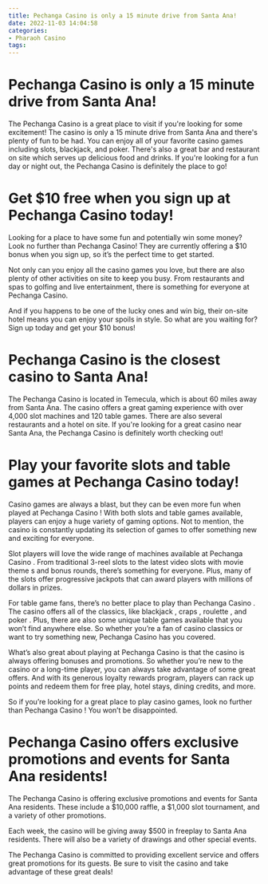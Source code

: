 ```yaml
---
title: Pechanga Casino is only a 15 minute drive from Santa Ana!
date: 2022-11-03 14:04:58
categories:
- Pharaoh Casino
tags:
---
```



#  Pechanga Casino is only a 15 minute drive from Santa Ana!

The Pechanga Casino is a great place to visit if you're looking for some excitement! The casino is only a 15 minute drive from Santa Ana and there's plenty of fun to be had. You can enjoy all of your favorite casino games including slots, blackjack, and poker. There's also a great bar and restaurant on site which serves up delicious food and drinks. If you're looking for a fun day or night out, the Pechanga Casino is definitely the place to go!

#  Get $10 free when you sign up at Pechanga Casino today!

Looking for a place to have some fun and potentially win some money? Look no further than Pechanga Casino! They are currently offering a $10 bonus when you sign up, so it’s the perfect time to get started.

Not only can you enjoy all the casino games you love, but there are also plenty of other activities on site to keep you busy. From restaurants and spas to golfing and live entertainment, there is something for everyone at Pechanga Casino.

And if you happens to be one of the lucky ones and win big, their on-site hotel means you can enjoy your spoils in style. So what are you waiting for? Sign up today and get your $10 bonus!

#  Pechanga Casino is the closest casino to Santa Ana!

The Pechanga Casino is located in Temecula, which is about 60 miles away from Santa Ana. The casino offers a great gaming experience with over 4,000 slot machines and 120 table games. There are also several restaurants and a hotel on site. If you're looking for a great casino near Santa Ana, the Pechanga Casino is definitely worth checking out!

#  Play your favorite slots and table games at Pechanga Casino today!

Casino games are always a blast, but they can be even more fun when played at Pechanga Casino ! With both slots and table games available, players can enjoy a huge variety of gaming options. Not to mention, the casino is constantly updating its selection of games to offer something new and exciting for everyone.

Slot players will love the wide range of machines available at Pechanga Casino . From traditional 3-reel slots to the latest video slots with movie theme s and bonus rounds, there’s something for everyone. Plus, many of the slots offer progressive jackpots that can award players with millions of dollars in prizes.

For table game fans, there’s no better place to play than Pechanga Casino . The casino offers all of the classics, like blackjack , craps , roulette , and poker . Plus, there are also some unique table games available that you won’t find anywhere else. So whether you’re a fan of casino classics or want to try something new, Pechanga Casino has you covered.

What’s also great about playing at Pechanga Casino is that the casino is always offering bonuses and promotions. So whether you’re new to the casino or a long-time player, you can always take advantage of some great offers. And with its generous loyalty rewards program, players can rack up points and redeem them for free play, hotel stays, dining credits, and more.

So if you’re looking for a great place to play casino games, look no further than Pechanga Casino ! You won’t be disappointed.

#  Pechanga Casino offers exclusive promotions and events for Santa Ana residents!

The Pechanga Casino is offering exclusive promotions and events for Santa Ana residents. These include a $10,000 raffle, a $1,000 slot tournament, and a variety of other promotions.

Each week, the casino will be giving away $500 in freeplay to Santa Ana residents. There will also be a variety of drawings and other special events.

The Pechanga Casino is committed to providing excellent service and offers great promotions for its guests. Be sure to visit the casino and take advantage of these great deals!